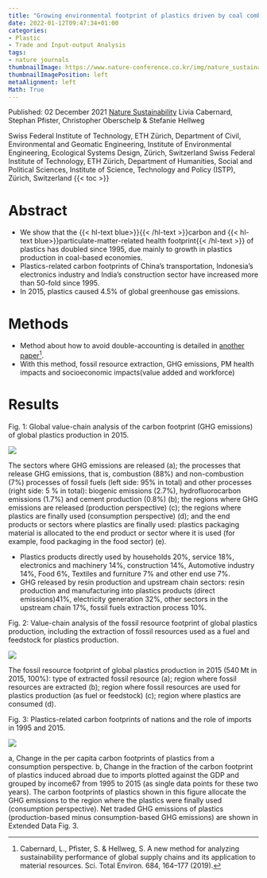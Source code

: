 ```yaml
---
title: "Growing environmental footprint of plastics driven by coal combustion"
date: 2022-01-12T09:47:34+01:00
categories:
- Plastic
- Trade and Input-output Analysis
tags:
- nature journals
thumbnailImage: https://www.nature-conference.co.kr/img/nature_sustainability_logo2.png
thumbnailImagePosition: left
metaAlignment: left
Math: True
---
```

Published: 02 December 2021
[Nature Sustainability](https://www.nature.com/articles/s41893-021-00807-2#Sec9)
Livia Cabernard, Stephan Pfister, Christopher Oberschelp & Stefanie Hellweg
<!--more-->
Swiss Federal Institute of Technology, ETH Zürich, Department of Civil, Environmental and Geomatic Engineering, Institute of Environmental Engineering, Ecological Systems Design, Zürich, Switzerland
Swiss Federal Institute of Technology, ETH Zürich, Department of Humanities, Social and Political Sciences, Institute of Science, Technology and Policy (ISTP), Zürich, Switzerland
{{< toc >}}

# Abstract
* We show that the {{< hl-text blue>}}{{< /hl-text >}}carbon and {{< hl-text blue>}}particulate-matter-related health footprint{{< /hl-text >}} of plastics has doubled since 1995, due mainly to growth in plastics production in coal-based economies.
* Plastics-related carbon footprints of China’s transportation, Indonesia’s electronics industry and India’s construction sector have increased more than 50-fold since 1995.
* In 2015, plastics caused 4.5% of global greenhouse gas emissions.

# Methods
* Method about how to avoid double-accounting is detailed in [another paper](https://www.sciencedirect.com/science/article/pii/S0048969719319850?via%3Dihub)[^1].
* With this method, fossil resource extraction, GHG emissions, PM health impacts and socioeconomic impacts(value added and workforce)

# Results

Fig. 1: Global value-chain analysis of the carbon footprint (GHG emissions) of global plastics production in 2015.

![](https://media.springernature.com/full/springer-static/image/art%3A10.1038%2Fs41893-021-00807-2/MediaObjects/41893_2021_807_Fig1_HTML.png?as=webp)

The sectors where GHG emissions are released (a); the processes that release GHG emissions, that is, combustion (88%) and non-combustion (7%) processes of fossil fuels (left side: 95% in total) and other processes (right side: 5 % in total): biogenic emissions (2.7%), hydrofluorocarbon emissions (1.7%) and cement production (0.8%) (b); the regions where GHG emissions are released (production perspective) (c); the regions where plastics are finally used (consumption perspective) (d); and the end products or sectors where plastics are finally used: plastics packaging material is allocated to the end product or sector where it is used (for example, food packaging in the food sector) (e).

* Plastics products directly used by households 20%, service 18%, electronics and machinery 14%, construction 14%, Automotive industry 14%, Food 6%, Textiles and furniture 7% and other end use 7%.
* GHG released by resin production and upstream chain sectors: resin production and manufacturing into plastics products (direct emissions)41%, electricity generation 32%, other sectors in the upstream chain 17%, fossil fuels extraction process 10%.

Fig. 2: Value-chain analysis of the fossil resource footprint of global plastics production, including the extraction of fossil resources used as a fuel and feedstock for plastics production.

![](https://media.springernature.com/full/springer-static/image/art%3A10.1038%2Fs41893-021-00807-2/MediaObjects/41893_2021_807_Fig2_HTML.png?as=webp)

The fossil resource footprint of global plastics production in 2015 (540 Mt in 2015, 100%): type of extracted fossil resource (a); region where fossil resources are extracted (b); region where fossil resources are used for plastics production (as fuel or feedstock) (c); region where plastics are consumed (d).

Fig. 3: Plastics-related carbon footprints of nations and the role of imports in 1995 and 2015.

![](https://media.springernature.com/full/springer-static/image/art%3A10.1038%2Fs41893-021-00807-2/MediaObjects/41893_2021_807_Fig3_HTML.png?as=webp)

a, Change in the per capita carbon footprints of plastics from a consumption perspective. b, Change in the fraction of the carbon footprint of plastics induced abroad due to imports plotted against the GDP and grouped by income67 from 1995 to 2015 (as single data points for these two years). The carbon footprints of plastics shown in this figure allocate the GHG emissions to the region where the plastics were finally used (consumption perspective). Net traded GHG emissions of plastics (production-based minus consumption-based GHG emissions) are shown in Extended Data Fig. 3.

[^1]: Cabernard, L., Pfister, S. & Hellweg, S. A new method for analyzing sustainability performance of global supply chains and its application to material resources. Sci. Total Environ. 684, 164–177 (2019).
